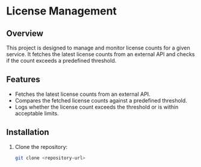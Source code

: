 # License Management

## Overview

This project is designed to manage and monitor license counts for a given service. It fetches the latest license counts from an external API and checks if the count exceeds a predefined threshold.

## Features

- Fetches the latest license counts from an external API.
- Compares the fetched license counts against a predefined threshold.
- Logs whether the license count exceeds the threshold or is within acceptable limits.

## Installation

1. Clone the repository:
   ```sh
   git clone <repository-url>
